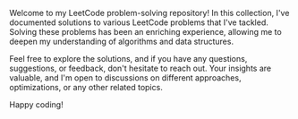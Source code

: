 Welcome to my LeetCode problem-solving repository! In this collection, I've documented solutions to various LeetCode problems that I've tackled. Solving these problems has been an enriching experience, allowing me to deepen my understanding of algorithms and data structures.

Feel free to explore the solutions, and if you have any questions, suggestions, or feedback, don't hesitate to reach out. Your insights are valuable, and I'm open to discussions on different approaches, optimizations, or any other related topics.

Happy coding!
